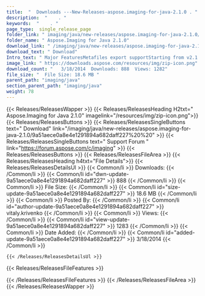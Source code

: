 ```yaml
---
title:  "  Downloads ---New-Releases-aspose.imaging-for-java-2.1.0 . " 
description:  "    . " 
keywords:  "    . " 
page_type:  single_release_page
folder_link: " imaging/java/new-releases/aspose.imaging-for-java-2.1.0/"
folder_name: " Aspose.Imaging for Java 2.1.0"
download_link: " /imaging/java/new-releases/aspose.imaging-for-java-2.1.0/9a51aece0a8e4e1291894a682daff227"
download_text: " Download"
Intro_text: " Major FeaturesMetafiles export supportStarting from v2.1 Aspose.Imaging for Java..."
image_link: " https://downloads.aspose.com/resources/img/zip-icon.png"
download_count: "   3/18/2014  Downloads: 888  Views: 1282"
file_size: "  File Size: 18.6 MB "
parent_path: "imaging/java"
section_parent_path: "imaging/java"
weight: 78 
---
```


{{< Releases/ReleasesWapper >}}
  {{< Releases/ReleasesHeading H2txt=" Aspose.Imaging for Java 2.1.0" imagelink="/resources/img/zip-icon.png">}}
  {{< Releases/ReleasesButtons >}}
    {{< Releases/ReleasesSingleButtons text=" Download" link="/imaging/java/new-releases/aspose.imaging-for-java-2.1.0/9a51aece0a8e4e1291894a682daff227%20%20" >}}
    {{< Releases/ReleasesSingleButtons text=" Support Forum " link="https://forum.aspose.com/c/imaging" >}}
  {{< Releases/ReleasesButtons >}}
  {{< Releases/ReleasesFileArea >}}
    {{< Releases/ReleasesHeading h4txt="File Details">}}
    {{< Releases/ReleasesDetailsUl >}}
            {{< Common/li  >}} Downloads: {{< /Common/li >}} 
      {{< Common/li id="dwn-update-9a51aece0a8e4e1291894a682daff227" >}} 888 {{< /Common/li >}} 
      {{< Common/li  >}} File Size: {{< /Common/li >}} 
      {{< Common/li id="size-update-9a51aece0a8e4e1291894a682daff227" >}} 18.6 MB {{< /Common/li >}} 
      {{< Common/li  >}} Posted By: {{< /Common/li >}} 
      {{< Common/li id="author-update-9a51aece0a8e4e1291894a682daff227" >}} vitaly.krivenko {{< /Common/li >}} 
      {{< Common/li  >}} Views: {{< /Common/li >}} 
      {{< Common/li id="view-update-9a51aece0a8e4e1291894a682daff227" >}} 1283 {{< /Common/li >}} 
      {{< Common/li  >}} Date Added: {{< /Common/li >}} 
      {{< Common/li id="added-update-9a51aece0a8e4e1291894a682daff227" >}} 3/18/2014 {{< /Common/li >}} 

    {{< /Releases/ReleasesDetailsUl >}}

  {{< Releases/ReleasesFileFeatures >}}
      
  {{< /Releases/ReleasesFileFeatures >}}
 {{< /Releases/ReleasesFileArea >}}
{{< /Releases/ReleasesWapper >}}


